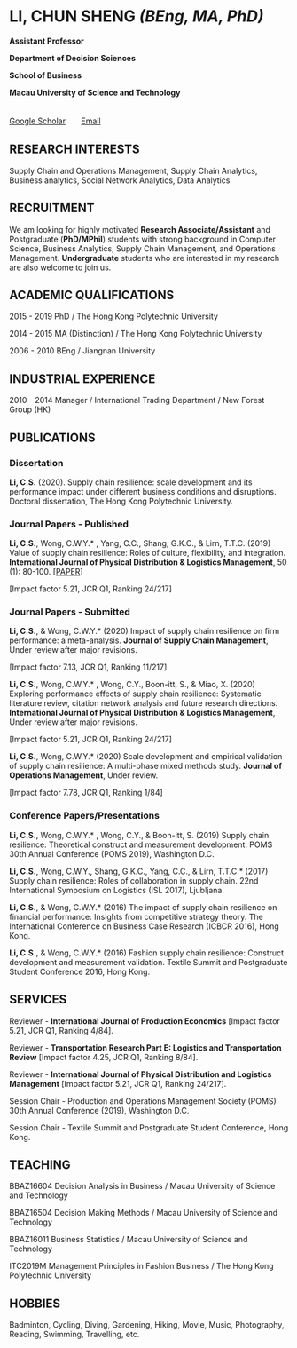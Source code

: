# LI, CHUN SHENG _(BEng, MA, PhD)_

<table border="0">
  <tr>
      <p><b>Assistant Professor</b></p>
      <p><b>Department of Decision Sciences</b></p>
      <p><b>School of Business</b></p>
      <p><b>Macau University of Science and Technology</b></p>
  </tr>
</table>

[Google Scholar](https://scholar.google.com.hk/citations?user=YKSyFhYAAAAJ&hl=en)　　[Email](csli@must.edu.mo)

## RESEARCH INTERESTS

Supply Chain and Operations Management, Supply Chain Analytics, Business analytics, Social Network Analytics, Data Analytics

## RECRUITMENT
We am looking for highly motivated **Research Associate/Assistant** and Postgraduate (**PhD/MPhil**) students with strong background in Computer Science, Business Analytics, Supply Chain Management, and Operations Management. **Undergraduate** students who are interested in my research are also welcome to join us.

## ACADEMIC QUALIFICATIONS

2015 - 2019 PhD / The Hong Kong Polytechnic University

2014 - 2015 MA (Distinction) / The Hong Kong Polytechnic University

2006 - 2010 BEng / Jiangnan University

## INDUSTRIAL EXPERIENCE

2010 - 2014 Manager / International Trading Department / New Forest Group (HK)

## PUBLICATIONS

### Dissertation

**Li, C.S.** (2020). Supply chain resilience: scale development and its performance impact under different business conditions and disruptions. Doctoral dissertation, The Hong Kong Polytechnic University.

### Journal Papers - Published

**Li, C.S.**, Wong, C.W.Y.* , Yang, C.C., Shang, G.K.C., & Lirn, T.T.C. (2019) Value of supply chain resilience: Roles of culture, flexibility, and integration. **International Journal of Physical Distribution & Logistics Management**, 50 (1): 80-100. [[PAPER](Li_et_al_IJPDLM_2019.pdf)]

[Impact factor 5.21, JCR Q1, Ranking 24/217]

### Journal Papers - Submitted

**Li, C.S.**, & Wong, C.W.Y.* (2020) Impact of supply chain resilience on firm performance: a meta-analysis. **Journal of Supply Chain Management**, Under review after major revisions.

[Impact factor 7.13, JCR Q1, Ranking 11/217]

**Li, C.S.**, Wong, C.W.Y.* , Wong, C.Y., Boon-itt, S., & Miao, X. (2020) Exploring performance effects of supply chain resilience: Systematic literature review, citation network analysis and future research directions. **International Journal of Physical Distribution & Logistics Management**, Under review after major revisions.

[Impact factor 5.21, JCR Q1, Ranking 24/217]

**Li, C.S.**, Wong, C.W.Y.* (2020) Scale development and empirical validation of supply chain resilience: A multi-phase mixed methods study. **Journal of Operations Management**, Under review.

[Impact factor 7.78, JCR Q1, Ranking 1/84]

### Conference Papers/Presentations

**Li, C.S.**, Wong, C.W.Y.* , Wong, C.Y., & Boon-itt, S. (2019) Supply chain resilience: Theoretical construct and measurement development. POMS 30th Annual Conference (POMS 2019), Washington D.C.

**Li, C.S.**, Wong, C.W.Y., Shang, G.K.C., Yang, C.C., & Lirn, T.T.C.* (2017) Supply chain resilience: Roles of collaboration in supply chain. 22nd International Symposium on Logistics (ISL 2017), Ljubljana.

**Li, C.S.**, & Wong, C.W.Y.* (2016) The impact of supply chain resilience on financial performance: Insights from competitive strategy theory. The International Conference on Business Case Research (ICBCR 2016), Hong Kong.

**Li, C.S.**, & Wong, C.W.Y.* (2016) Fashion supply chain resilience: Construct development and measurement validation. Textile Summit and Postgraduate Student Conference 2016, Hong Kong.

## SERVICES

Reviewer - **International Journal of Production Economics** [Impact factor 5.21, JCR Q1, Ranking 4/84].

Reviewer - **Transportation Research Part E: Logistics and Transportation Review** [Impact factor 4.25, JCR Q1, Ranking 8/84].

Reviewer - **International Journal of Physical Distribution and Logistics Management** [Impact factor 5.21, JCR Q1, Ranking 24/217].

Session Chair - Production and Operations Management Society (POMS) 30th Annual Conference (2019), Washington D.C.

Session Chair - Textile Summit and Postgraduate Student Conference, Hong Kong.

## TEACHING

BBAZ16604 Decision Analysis in Business / Macau University of Science and Technology

BBAZ16504 Decision Making Methods / Macau University of Science and Technology

BBAZ16011 Business Statistics / Macau University of Science and Technology

ITC2019M Management Principles in Fashion Business / The Hong Kong Polytechnic University

## HOBBIES

Badminton, Cycling, Diving, Gardening, Hiking, Movie, Music, Photography, Reading, Swimming, Travelling, etc.
